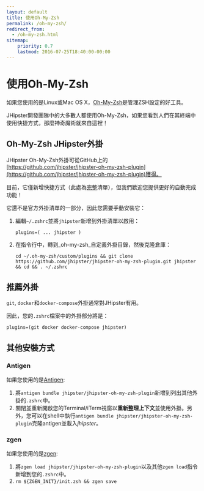 ```yaml
---
layout: default
title: 使用Oh-My-Zsh
permalink: /oh-my-zsh/
redirect_from:
  - /oh-my-zsh.html
sitemap:
    priority: 0.7
    lastmod: 2016-07-25T18:40:00-00:00
---
```


# <i class="fa fa-terminal"></i> 使用Oh-My-Zsh

如果您使用的是Linux或Mac OS X，[Oh-My-Zsh](http://ohmyz.sh/)是管理ZSH設定的好工具。

JHipster開發團隊中的大多數人都使用Oh-My-Zsh，如果您看到人們在其終端中使用快捷方式，那麼神奇魔術就來自這裡！

## Oh-My-Zsh JHipster外掛

JHipster Oh-My-Zsh外掛可從GitHub上的[https://github.com/jhipster/jhipster-oh-my-zsh-plugin](https://github.com/jhipster/jhipster-oh-my-zsh-plugin)獲得。

目前，它僅新增快捷方式（此處為[完整](https://github.com/jhipster/jhipster-oh-my-zsh-plugin/blob/main/jhipster.plugin.zsh)清單），但我們歡迎您提供更好的自動完成功能！

它還不是官方外掛清單的一部分，因此您需要手動安裝它：

1. 編輯`~/.zshrc`並將`jhipster`新增到外掛清單以啟用：

    `plugins=( ... jhipster )`

2. 在指令行中，轉到_oh-my-zsh_自定義外掛目錄，然後克隆倉庫：

    `cd ~/.oh-my-zsh/custom/plugins && git clone https://github.com/jhipster/jhipster-oh-my-zsh-plugin.git jhipster && cd && . ~/.zshrc`

## 推薦外掛

`git`, `docker`和`docker-compose`外掛通常對JHipster有用。

因此，您的`.zshrc`檔案中的外掛部分將是：

    plugins=(git docker docker-compose jhipster)

## 其他安裝方式

### Antigen

如果您使用的是[Antigen](https://github.com/zsh-users/antigen):

1. 將`antigen bundle jhipster/jhipster-oh-my-zsh-plugin`新增到列出其他外掛的`.zshrc`中。
2. 關閉並重新開啟您的Terminal/iTerm視窗以**重新整理上下文**並使用外掛。另外，您可以在shell中執行`antigen bundle jhipster/jhipster-oh-my-zsh-plugin`克隆antigen並載入*jhipster*。

### zgen

如果您使用的是[zgen](https://github.com/tarjoilija/zgen):

1. 將`zgen load jhipster/jhipster-oh-my-zsh-plugin`以及其他`zgen load`指令新增到您的`.zshrc`中。
2. `rm ${ZGEN_INIT}/init.zsh && zgen save`

